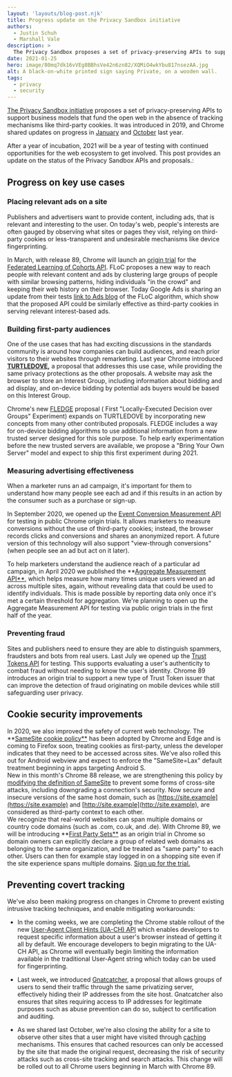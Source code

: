 ```yaml
---
layout: 'layouts/blog-post.njk'
title: Progress update on the Privacy Sandbox initiative
authors:
  - Justin Schuh
  - Marshall Vale
description: >
  The Privacy Sandbox proposes a set of privacy-preserving APIs to support business models that fund the open web in the absence of tracking mechanisms like third-party cookies. This post provides an update on the status of the APIs and proposals.
date: 2021-01-25
hero: image/80mq7dk16vVEg8BBhsVe42n6zn82/XQMiO4wkYbu817nsezAA.jpg
alt: A black-on-white printed sign saying Private, on a wooden wall.
tags:
  - privacy
  - security
---
```


[The Privacy Sandbox initiative](https://web.dev/digging-into-the-privacy-sandbox/) proposes a set
of privacy-preserving APIs to support business models that fund the open web in the absence of
tracking mechanisms like third-party cookies. It was introduced in 2019, and Chrome shared updates
on progress in [January](https://blog.chromium.org/2020/01/building-more-private-web-path-towards.html) 
and [October](https://blog.chromium.org/2020/10/progress-on-privacy-sandbox-and.html) last year. 

After a year of incubation, 2021 will be a year of testing with continued opportunities for the web
ecosystem to get involved. This post provides an update on the status of the Privacy Sandbox APIs
and proposals.:

## Progress on key use cases

### Placing relevant ads on a site

Publishers and advertisers want to provide content, including ads, that is relevant and interesting
to the user. On today's web, people's interests are often gauged by observing what sites or pages 
they visit, relying on third-party cookies or less-transparent and undesirable mechanisms like 
device fingerprinting. 

In March, with release 89, Chrome will launch an [origin trial](https://web.dev/origin-trials/) for
the [Federated Learning of Cohorts API](https://github.com/WICG/floc). FLoC proposes a new way
to reach people with relevant content and ads by clustering large groups of people with similar
browsing patterns, hiding individuals "in the crowd" and keeping their web history on their browser. 
Today Google Ads is sharing an update from their tests [link to Ads blog](https://docs.google.com/document/d/1xVNzcYbHaZyN8mukXK69BHYOAmUILn90XbuJ7Nwr0jw/edit#)
of the FLoC algorithm, which show that the proposed API could be similarly effective as third-party
cookies in serving relevant interest-based ads.

### Building first-party audiences 

One of the use cases that has had exciting discussions in the standards community is around how
companies can build audiences, and reach prior visitors to their websites through remarketing. Last
year Chrome introduced **[TURTLEDOVE](https://github.com/WICG/turtledove),** a proposal that
addresses this use case, while providing the same privacy protections as the other proposals. A
website may ask the browser to store an Interest Group, including information about bidding and ad
display, and on-device bidding by potential ads buyers would be based on this Interest Group. 

Chrome's new [FLEDGE](https://github.com/WICG/turtledove/blob/master/FLEDGE.md) proposal ( First
"Locally-Executed Decision over Groups" Experiment) expands on TURTLEDOVE by incorporating new
concepts from many other contributed proposals. FLEDGE includes a way for on-device bidding
algorithms to use additional information from a new trusted server designed for this sole purpose.
To help early experimentation before the new trusted servers are available, we propose a "Bring Your
Own Server" model and expect to ship this first experiment during 2021.

### Measuring advertising effectiveness

When a marketer runs an ad campaign, it's important for them to understand how many people see each
ad and if this results in an action by the consumer such as a purchase or sign-up.

In September 2020, we opened up the [Event Conversion Measurement
API](https://web.dev/conversion-measurement/) for testing in public Chrome origin trials. It
allows marketers to measure conversions without the use of third-party cookies; instead, the browser
records clicks and conversions and shares an anonymized report. A future version of this technology
will also support "view-through conversions" (when people see an ad but act on it later).

To help marketers understand the audience reach of a particular ad campaign, in April 2020 we
published the **[Aggregate Measurement
API**](https://github.com/csharrison/aggregate-reporting-api), which helps measure how many times
unique users viewed an ad across multiple sites, again, without revealing data that could be used to
identify individuals. This is made possible by reporting data only once it's met a certain threshold
for aggregation. We're planning to open up the Aggregate Measurement API for testing via public
origin trials in the first half of the year. 

### Preventing fraud 

Sites and publishers need to ensure they are able to distinguish spammers, fraudsters and bots from
real users. Last July we opened up the [Trust Tokens API](https://web.dev/trust-tokens/) for
testing. This supports evaluating a user's authenticity to combat fraud without needing to know the
user's identity. Chrome 89 introduces an origin trial to support a new type of Trust Token issuer
that can improve the detection of fraud originating on mobile devices while still safeguarding user
privacy.

## Cookie security improvements

In 2020, we also improved the safety of current web technology. The **[SameSite cookie
policy**](https://web.dev/samesite-cookies-explained/) has been adopted by Chrome and Edge and is
coming to Firefox soon, treating cookies as first-party, unless the developer indicates that they
need to be accessed across sites. We've also rolled this out for Android webview and expect to
enforce the "SameSite=Lax" default treatment beginning in apps targeting Android S.  
New in this month's Chrome 88 release, we are strengthening this policy by [modifying the definition
of SameSite](https://web.dev/schemeful-samesite/) to prevent some forms of cross-site attacks,
including downgrading a connection's security. Now secure and insecure versions of the same host
domain, such as [https://site.example](https://site.example) and
[http://site.example](http://site.example), are considered as third-party context to each other.   
We recognize that real-world websites can span multiple domains or country code domains (such as
.com, co.uk, and .de). With Chrome 89, we will be introducing **[First Party
Sets**](https://github.com/privacycg/first-party-sets) as an origin trial in Chrome so domain owners
can explicitly declare a group of related web domains as belonging to the same organization, and be
treated as "same party" to each other. Users can then for example stay logged in on a shopping site
even if the site experience spans multiple domains. [Sign up for the trial.
](https://www.chromium.org/updates/first-party-sets)

## Preventing covert tracking

We've also been making progress on changes in Chrome to prevent existing intrusive tracking
techniques, and enable mitigating workarounds: 

+   In the coming weeks, we are completing the Chrome stable rollout of the new [User-Agent
    Client Hints (UA-CH) API](https://web.dev/user-agent-client-hints/) which enables developers
    to request specific information about a user's browser instead of getting it all by default. We
    encourage developers to begin migrating to the UA-CH API, as Chrome will eventually begin
    limiting the information available in the traditional User-Agent string which today can be used
    for fingerprinting.

+   Last week, we introduced [Gnatcatcher](https://github.com/bslassey/ip-blindness), a
    proposal that allows groups of users to send their traffic through the same privatizing server,
    effectively hiding their IP addresses from the site host. Gnatcatcher also ensures that sites
    requiring access to IP addresses for legitimate purposes such as abuse prevention can do so,
    subject to certification and auditing.

+   As we shared last October, we're also closing the ability for a site to observe other
    sites that a user might have visited through
    [caching](https://developers.google.com/web/updates/2020/10/http-cache-partitioning)
    mechanisms. This ensures that cached resources can only be accessed by the site that made the
    original request, decreasing the risk of security attacks such as cross-site tracking and
    search attacks. This change will be rolled out to all Chrome users beginning in March with
    Chrome 89.

